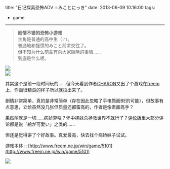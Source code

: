 title: "日记探索恐怖ADV :: みことにっき"
date: 2013-06-09 10:16:00
tags:
- game
---
> **剧情不错的恐怖小游戏**  
> 主角是普通的高中生（♂）。  
> 普通地和憧憬的みこと前辈交往了。  
> 但不知为什么前辈有向大家隐瞒的事情……  
> 到底是什么呢。  

![](http://media.tumblr.com/3753e49b86706d9f3bf1d358878382d6/tumblr_inline_mo3sgnwoat1qz4rgp.png)  
![](http://media.tumblr.com/539cf4dd35faec29e8bcac718b458af6/tumblr_inline_mo3sgyAEIu1qz4rgp.png)

其实这个是前一段时间玩的……但今天看到作者[CHARON](http://nekocharon.web.fc2.com/)又出了个游戏在[freem](http://www.freem.ne.jp/)上，作画很精良的样子所以就拉出来了。

剧情非常简单，真的是非常简单（存在因此忽略了手电筒而BE的可能），但故事有点意思，立绘虽然没几张但质量还都蛮高的，作者是像素画高手？

果然萌就是一切……病娇算啥？怀中抱妹杀拯救世界不就行了？[评论版](http://www.freem.ne.jp/review/game/win/5101)里大部分评论都是说「絵が可愛い」之类的……

但还是觉得讲了个好故事。真爱最高，快去找个病娇妹子试试。

游戏本体 :: [http://www.freem.ne.jp/win/game/5101](http://www.freem.ne.jp/win/game/5101)  

[![](http://media.tumblr.com/8d05e339f05bd13388bdca8148460078/tumblr_inline_mo3t63Rs9J1qz4rgp.jpg)](http://nekocharon.web.fc2.com/)